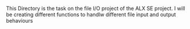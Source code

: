 This Directory is the task on the file I/O project of the ALX SE project.
I will be creating different functions to handlw different file input and output behaviours
